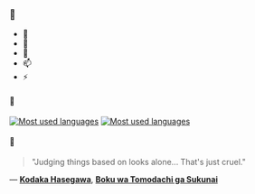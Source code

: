 ### 👋

- 🔭
- 🌱
- 💬
- 📫
- ⚡

#### 🧏

[![Most used languages](https://github-readme-stats-aynah.vercel.app/api/top-langs/?username=aynh&theme=solarized-dark&langs_count=6&layout=compact&hide_title=true)](https://github.com/anuraghazra/github-readme-stats#gh-dark-mode-only)
[![Most used languages](https://github-readme-stats-aynah.vercel.app/api/top-langs/?username=aynh&theme=solarized-light&langs_count=6&layout=compact&hide_title=true)](https://github.com/anuraghazra/github-readme-stats#gh-light-mode-only)

#### 💬

> "Judging things based on looks alone... That's just cruel."

&mdash; [**Kodaka Hasegawa**](https://myanimelist.net/character.php?q=Kodaka%20Hasegawa&cat=character), [**Boku wa Tomodachi ga Sukunai**](https://myanimelist.net/search/all?q=Boku%20wa%20Tomodachi%20ga%20Sukunai&cat=all)
